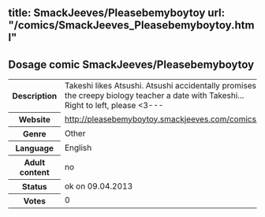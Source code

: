 title: SmackJeeves/Pleasebemyboytoy
url: "/comics/SmackJeeves_Pleasebemyboytoy.html"
---
Dosage comic SmackJeeves/Pleasebemyboytoy
-----------------------------------------

<table class="comicinfo">
<tr>
<th>Description</th><td>Takeshi likes Atsushi. Atsushi accidentally promises the creepy biology teacher a date with Takeshi... Right to left, please &lt;3---</td>
</tr>
<tr>
<th>Website</th><td><a href="http://pleasebemyboytoy.smackjeeves.com/comics/">http://pleasebemyboytoy.smackjeeves.com/comics/</a></td>
</tr>
<tr>
<th>Genre</th><td>Other</td>
</tr>
<tr>
<th>Language</th><td>English</td>
</tr>
<tr>
<th>Adult content</th><td>no</td>
</tr>
<tr>
<th>Status</th><td>ok on 09.04.2013</td>
</tr>
<tr>
<th>Votes</th><td>0</div></td>
</tr>
</table>
